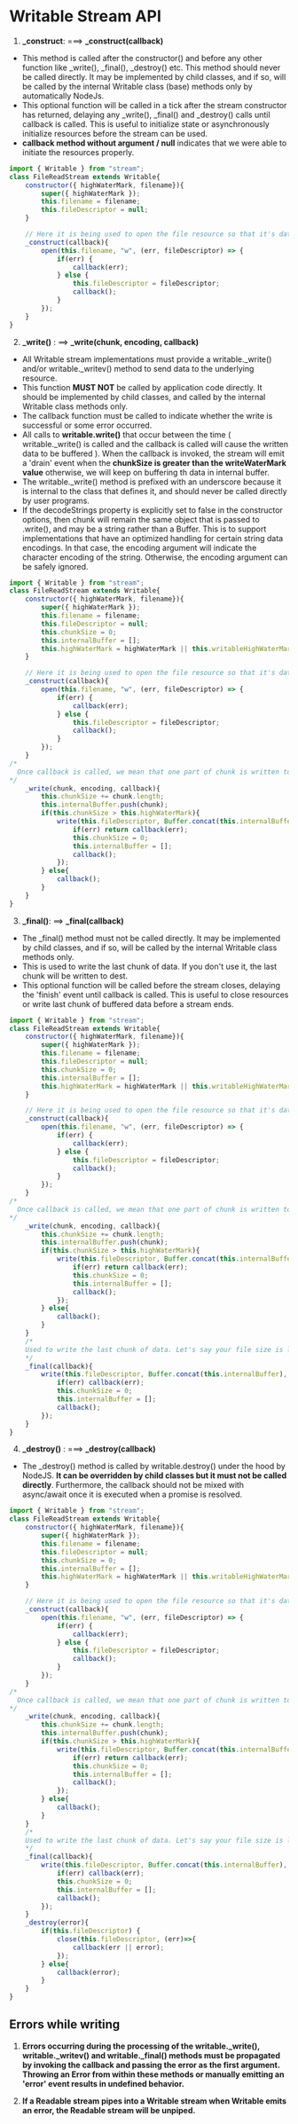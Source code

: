 # Writable Stream API #

1. **_construct**: ===> **_construct(callback)**
- This method is called after the constructor() and before any other function like _write(), _final(), _destroy() etc. This method should never be called directly. It may be implemented by child classes, and if so, will be called by the internal Writable class (base) methods only by automatically NodeJs.
- This optional function will be called in a tick after the stream constructor has returned, delaying any _write(), _final() and _destroy() calls until callback is called. This is useful to initialize state or asynchronously initialize resources before the stream can be used.
- **callback method without argument / null** indicates that we were able to initiate the resources properly.
```javascript
import { Writable } from "stream";
class FileReadStream extends Writable{
    constructor({ highWaterMark, filename}){
        super({ highWaterMark });
        this.filename = filename;
        this.fileDescriptor = null;
    }

    // Here it is being used to open the file resource so that it's data can be streamed and setting the fileDescriptor value. Lastly callback() method will send flow to next function.
    _construct(callback){
        open(this.filename, "w", (err, fileDescriptor) => {
            if(err) {
                callback(err);
            } else {
                this.fileDescriptor = fileDescriptor;
                callback();
            }
        });
    }
}
```

2. **_write()** : ==> **_write(chunk, encoding, callback)**
- All Writable stream implementations must provide a writable._write() and/or writable._writev() method to send data to the underlying resource.
- This function **MUST NOT** be called by application code directly. It should be implemented by child classes, and called by the internal Writable class methods only.
- The callback function must be called to indicate whether the write is successful or some error occurred.
- All calls to **writable.write()** that occur between the time ( writable._write() is called and the callback is called will cause the written data to be buffered ). When the callback is invoked, the stream will emit a 'drain' event when the **chunkSize is greater than the writeWaterMark value** otherwise, we will keep on buffering th data in internal buffer.
- The writable._write() method is prefixed with an underscore because it is internal to the class that defines it, and should never be called directly by user programs.
- If the decodeStrings property is explicitly set to false in the constructor options, then chunk will remain the same object that is passed to .write(), and may be a string rather than a Buffer. This is to support implementations that have an optimized handling for certain string data encodings. In that case, the encoding argument will indicate the character encoding of the string. Otherwise, the encoding argument can be safely ignored.
```javascript
import { Writable } from "stream";
class FileReadStream extends Writable{
    constructor({ highWaterMark, filename}){
        super({ highWaterMark });
        this.filename = filename;
        this.fileDescriptor = null;
        this.chunkSize = 0;
        this.internalBuffer = [];
        this.highWaterMark = highWaterMark || this.writableHighWaterMark
    }

    // Here it is being used to open the file resource so that it's data can be streamed and setting the fileDescriptor value. Lastly callback() method will send flow to next function.
    _construct(callback){
        open(this.filename, "w", (err, fileDescriptor) => {
            if(err) {
                callback(err);
            } else {
                this.fileDescriptor = fileDescriptor;
                callback();
            }
        });
    }
/*
  Once callback is called, we mean that one part of chunk is written to internal buffer.
*/
    _write(chunk, encoding, callback){
        this.chunkSize += chunk.length;
        this.internalBuffer.push(chunk);
        if(this.chunkSize > this.highWaterMark){
            write(this.fileDescriptor, Buffer.concat(this.internalBuffer), (err)=>{
                if(err) return callback(err);
                this.chunkSize = 0;
                this.internalBuffer = [];
                callback();
            });
        } else{
            callback();
        }
    }
}
```

3. **_final()**: ==> **_final(callback)**
- The _final() method must not be called directly. It may be implemented by child classes, and if so, will be called by the internal Writable class methods only.
- This is used to write the last chunk of data. If you don't use it, the last chunk will be written to dest.
- This optional function will be called before the stream closes, delaying the 'finish' event until callback is called. This is useful to close resources or write last chunk of buffered data before a stream ends.
```javascript
import { Writable } from "stream";
class FileReadStream extends Writable{
    constructor({ highWaterMark, filename}){
        super({ highWaterMark });
        this.filename = filename;
        this.fileDescriptor = null;
        this.chunkSize = 0;
        this.internalBuffer = [];
        this.highWaterMark = highWaterMark || this.writableHighWaterMark
    }

    // Here it is being used to open the file resource so that it's data can be streamed and setting the fileDescriptor value. Lastly callback() method will send flow to next function.
    _construct(callback){
        open(this.filename, "w", (err, fileDescriptor) => {
            if(err) {
                callback(err);
            } else {
                this.fileDescriptor = fileDescriptor;
                callback();
            }
        });
    }
/*
  Once callback is called, we mean that one part of chunk is written to internal buffer.
*/
    _write(chunk, encoding, callback){
        this.chunkSize += chunk.length;
        this.internalBuffer.push(chunk);
        if(this.chunkSize > this.highWaterMark){
            write(this.fileDescriptor, Buffer.concat(this.internalBuffer), (err)=>{
                if(err) return callback(err);
                this.chunkSize = 0;
                this.internalBuffer = [];
                callback();
            });
        } else{
            callback();
        }
    }
    /*
    Used to write the last chunk of data. Let's say your file size is less the highWaterMark value, then the data will not be written to destination without _final method because in that case, your first chunk is last chunk.
    */
    _final(callback){
        write(this.fileDescriptor, Buffer.concat(this.internalBuffer), (err)=>{
            if(err) callback(err);
            this.chunkSize = 0;
            this.internalBuffer = [];
            callback();
        });
    }
}
```

4. **_destroy()** : ===> **_destroy(callback)**
- The _destroy() method is called by writable.destroy() under the hood by NodeJS. **It can be overridden by child classes but it must not be called directly**. Furthermore, the callback should not be mixed with async/await once it is executed when a promise is resolved.
```javascript
import { Writable } from "stream";
class FileReadStream extends Writable{
    constructor({ highWaterMark, filename}){
        super({ highWaterMark });
        this.filename = filename;
        this.fileDescriptor = null;
        this.chunkSize = 0;
        this.internalBuffer = [];
        this.highWaterMark = highWaterMark || this.writableHighWaterMark
    }

    // Here it is being used to open the file resource so that it's data can be streamed and setting the fileDescriptor value. Lastly callback() method will send flow to next function.
    _construct(callback){
        open(this.filename, "w", (err, fileDescriptor) => {
            if(err) {
                callback(err);
            } else {
                this.fileDescriptor = fileDescriptor;
                callback();
            }
        });
    }
/*
  Once callback is called, we mean that one part of chunk is written to internal buffer.
*/
    _write(chunk, encoding, callback){
        this.chunkSize += chunk.length;
        this.internalBuffer.push(chunk);
        if(this.chunkSize > this.highWaterMark){
            write(this.fileDescriptor, Buffer.concat(this.internalBuffer), (err)=>{
                if(err) return callback(err);
                this.chunkSize = 0;
                this.internalBuffer = [];
                callback();
            });
        } else{
            callback();
        }
    }
    /*
    Used to write the last chunk of data. Let's say your file size is less the highWaterMark value, then the data will not be written to destination without _final method because in that case, your first chunk is last chunk.
    */
    _final(callback){
        write(this.fileDescriptor, Buffer.concat(this.internalBuffer), (err)=>{
            if(err) callback(err);
            this.chunkSize = 0;
            this.internalBuffer = [];
            callback();
        });
    }
    _destroy(error){
        if(this.fileDescriptor) {
            close(this.fileDescriptor, (err)=>{
                callback(err || error);
            });
        } else{
            callback(error);
        }
    }
}
```


## Errors while writing ##

1. **Errors occurring during the processing of the writable._write(), writable._writev() and writable._final() methods must be propagated by invoking the callback and passing the error as the first argument. Throwing an Error from within these methods or manually emitting an 'error' event results in undefined behavior.**

2. **If a Readable stream pipes into a Writable stream when Writable emits an error, the Readable stream will be unpiped.**